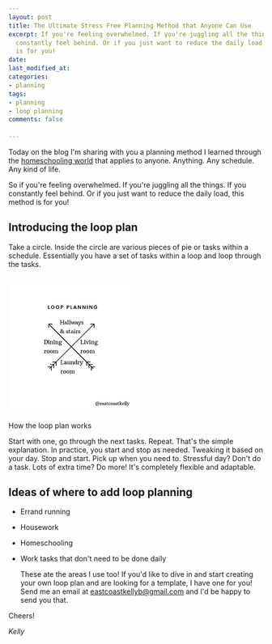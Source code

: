 ```yaml
---
layout: post
title: The Ultimate Stress Free Planning Method that Anyone Can Use
excerpt: If you're feeling overwhelmed. If you're juggling all the things. If you
  constantly feel behind. Or if you just want to reduce the daily load, this method
  is for you!
date: 
last_modified_at: 
categories:
- planning
tags:
- planning
- loop planning
comments: false

---
```

Today on the blog I'm sharing with you a planning method I learned through the [homeschooling world](https://readaloudrevival.com/looping-task-management-for-recovering/) that applies to anyone. Anything. Any schedule. Any kind of life.  
  
So if you're feeling overwhelmed. If you're juggling all the things. If you constantly feel behind. Or if you just want to reduce the daily load, this method is for you!

## Introducing the loop plan

Take a circle. Inside the circle are various pieces of pie or tasks within a schedule. Essentially you have a set of tasks within a loop and loop through the tasks. 

## ![This shows a circle of tasks: hallways & stairs, living room, laundry, dining room.](/assets/img/20200406_111435_0000.png "Loop Plan Example")  
  
How the loop plan works

  
Start with one, go through the next tasks. Repeat. That's the simple explanation. In practice, you start and stop as needed. Tweaking it based on your day. Stop and start. Pick up when you need to. Stressful day? Don't do a task. Lots of extra time? Do more! It's completely flexible and adaptable. 

## Ideas of where to add loop planning

* Errand running
* Housework 
* Homeschooling 
* Work tasks that don't need to be done daily  
    
    
  These ate the areas I use too! If you'd like to dive in and start creating your own loop plan and are looking for a template, I have one for you! Send me an email at eastcoastkellyb@gmail.com and I'd be happy to send you that.

Cheers!

_Kelly_